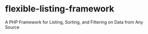 # flexible-listing-framework
A PHP Framework for Listing, Sorting, and Filtering on Data from Any Source
